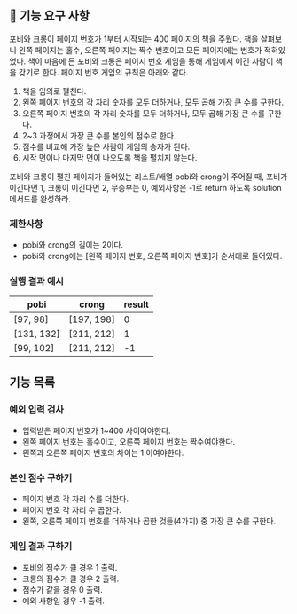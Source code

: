 ## 🚀 기능 요구 사항

포비와 크롱이 페이지 번호가 1부터 시작되는 400 페이지의 책을 주웠다. 책을 살펴보니 왼쪽 페이지는 홀수, 오른쪽 페이지는 짝수 번호이고 모든 페이지에는 번호가 적혀있었다. 책이 마음에 든 포비와 크롱은 페이지 번호 게임을 통해 게임에서 이긴 사람이 책을 갖기로 한다. 페이지 번호 게임의 규칙은 아래와 같다.

1. 책을 임의로 펼친다.
2. 왼쪽 페이지 번호의 각 자리 숫자를 모두 더하거나, 모두 곱해 가장 큰 수를 구한다.
3. 오른쪽 페이지 번호의 각 자리 숫자를 모두 더하거나, 모두 곱해 가장 큰 수를 구한다.
4. 2~3 과정에서 가장 큰 수를 본인의 점수로 한다.
5. 점수를 비교해 가장 높은 사람이 게임의 승자가 된다.
6. 시작 면이나 마지막 면이 나오도록 책을 펼치지 않는다.

포비와 크롱이 펼친 페이지가 들어있는 리스트/배열 pobi와 crong이 주어질 때, 포비가 이긴다면 1, 크롱이 이긴다면 2, 무승부는 0, 예외사항은 -1로 return 하도록 solution 메서드를 완성하라.

### 제한사항

- pobi와 crong의 길이는 2이다.
- pobi와 crong에는 [왼쪽 페이지 번호, 오른쪽 페이지 번호]가 순서대로 들어있다.

### 실행 결과 예시

| pobi | crong | result |
| --- | --- | --- |
| [97, 98] | [197, 198] | 0 |
| [131, 132] | [211, 212] | 1 |
| [99, 102] | [211, 212] | -1 |

## 기능 목록

### 예외 입력 검사
- 입력받은 페이지 번호가 1~400 사이여야한다.
- 왼쪽 페이지 번호는 홀수이고, 오른쪽 페이지 번호는 짝수여야한다.
- 왼쪽과 오른쪽 페이지 번호의 차이는 1 이여야한다.

### 본인 점수 구하기
- 페이지 번호 각 자리 수를 더한다.
- 페이지 번호 각 자리 수 곱한다.
- 왼쪽, 오른쪽 페이지 번호를 더하거나 곱한 것들(4가지) 중 가장 큰 수를 구한다.

### 게임 결과 구하기
- 포비의 점수가 클 경우 1 출력.
- 크롱의 점수가 클 경우 2 출력.
- 점수가 같을 경우 0 출력.
- 예외 사항일 경우 -1 출력.